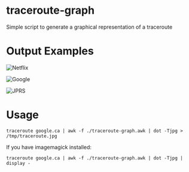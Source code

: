 # traceroute-graph
Simple script to generate a graphical representation of a traceroute

# Output Examples

![Netflix](/images/netflix.com.jpg)

![Google](/images/google.ca.jpg)

![JPRS](/images/jprs.co.jp.jpg)

# Usage

```
traceroute google.ca | awk -f ./traceroute-graph.awk | dot -Tjpg > /tmp/traceroute.jpg 
```

If you have imagemagick installed:

```
traceroute google.ca | awk -f ./traceroute-graph.awk | dot -Tjpg | display -
```
